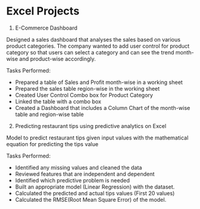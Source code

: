 # Excel Projects

1) E-Commerce Dashboard

Designed a sales dashboard that analyses the sales based on various product categories. The company wanted to add user control for product category so that users can select a category and can see the trend month-wise and product-wise accordingly.

Tasks Performed:
- Prepared a table of Sales and Profit month-wise in a working sheet
- Prepared the sales table region-wise in the working sheet
- Created User Control Combo box for Product Category
- Linked the table with a combo box
- Created a Dashboard that includes a Column Chart of the month-wise table and region-wise table




2) Predicting restaurant tips using predictive analytics on Excel

Model to predict restaurant tips given input values with the mathematical equation for predicting the tips value

Tasks Performed:
- Identified any missing values and cleaned the data
- Reviewed features that are independent and dependent
- Identified which predictive problem is needed
- Built an appropriate model (Linear Regression) with the dataset. 
- Calculated the predicted and actual tips values (First 20 values)
- Calculated the RMSE(Root Mean Square Error) of the model.
